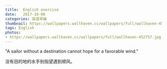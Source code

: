 ```yaml
---
title:  English exercise
date:   2017-10-06
categories: 英语早操
thumbnail: https://wallpapers.wallhaven.cc/wallpapers/full/wallhaven-452757.jpg
tags: English
photos:
- https://wallpapers.wallhaven.cc/wallpapers/full/wallhaven-452757.jpg
---
```


"A sailor without a destination cannot hope for a favorable wind."
<p>没有目的地的水手别指望遇到顺风。</p>
